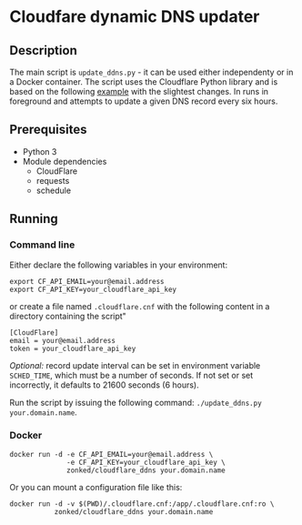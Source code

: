 # Cloudfare dynamic DNS updater

## Description
The main script is `update_ddns.py` - it can be used either independenty or in a Docker container. The script uses the Cloudflare Python library and is based on the following [example](https://github.com/cloudflare/python-cloudflare/blob/master/examples/example_update_dynamic_dns.py) with the slightest changes. In runs in foreground and attempts to update a given DNS record every six hours. 

## Prerequisites
* Python 3
* Module dependencies
  * CloudFlare
  * requests
  * schedule

## Running

### Command line
Either declare the following variables in your environment:

```
export CF_API_EMAIL=your@email.address
export CF_API_KEY=your_cloudflare_api_key
```

or create a file named `.cloudflare.cnf` with the following content in a directory containing the script"

```
[CloudFlare]
email = your@email.address
token = your_cloudflare_api_key
```

*Optional:* record update interval can be set in environment variable `SCHED_TIME`, which must be a number of seconds. 
If not set or set incorrectly, it defaults to 21600 seconds (6 hours).

Run the script by issuing the following command: `./update_ddns.py your.domain.name`.

### Docker
```
docker run -d -e CF_API_EMAIL=your@email.address \
              -e CF_API_KEY=your_cloudflare_api_key \
              zonked/cloudflare_ddns your.domain.name
```

Or you can mount a configuration file like this:

```
docker run -d -v $(PWD)/.cloudflare.cnf:/app/.cloudflare.cnf:ro \
           zonked/cloudflare_ddns your.domain.name
```
